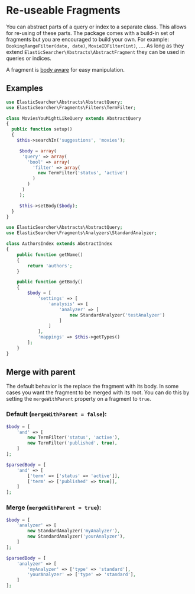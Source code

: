 # Re-useable Fragments

You can abstract parts of a query or index to a separate class. This allows for re-using of these parts. The package
comes with a build-in set of fragments but you are encouraged to build your own.
For example: `BookingRangeFilter(date, date)`, `MovieIDFilter(int)`, .... As long as they extend
`ElasticSearcher\Abstracts\AbstractFragment` they can be used in queries or indices.

A fragment is [body aware](https://github.com/madewithlove/elasticsearcher/tree/master/src/Traits/BodyTrait.php)
for easy manipulation.

## Examples

```php
use ElasticSearcher\Abstracts\AbstractQuery;
use ElasticSearcher\Fragments\Filters\TermFilter;

class MoviesYouMightLikeQuery extends AbstractQuery
{
  public function setup()
  {
    $this->searchIn('suggestions', 'movies');

     $body = array(
      'query' => array(
        'bool' => array(
          'filter' => array(
            new TermFilter('status', 'active')
          )
        )
      )
     );

     $this->setBody($body);
  }
}
```

```php
use ElasticSearcher\Abstracts\AbstractQuery;
use ElasticSearcher\Fragments\Analyzers\StandardAnalyzer;

class AuthorsIndex extends AbstractIndex
{
	public function getName()
	{
		return 'authors';
	}

	public function getBody()
	{
		$body = [
			'settings' => [
				'analysis' => [
					'analyzer' => [
						new StandardAnalyzer('testAnalyzer')
					]
				]
			],
			'mappings' => $this->getTypes()
		];
	}
}
```

## Merge with parent

The default behavior is the replace the fragment with its body. In some cases you want the fragment to be merged with its
root. You can do this by setting the `mergeWithParent` property on a fragment to `true`.

### Default (`mergeWithParent = false`):

```php
$body = [
	'and' => [
		new TermFilter('status', 'active'),
		new TermFilter('published', true),
	]
];

$parsedBody = [
	'and' => [
		['term' => ['status' => 'active']],
		['term' => ['published' => true]],
	]
];
```

### Merge (`mergeWithParent = true`):

```php
$body = [
	'analyzer' => [
		new StandardAnalyzer('myAnalyzer'),
		new StandardAnalyzer('yourAnalyzer'),
	]
];

$parsedBody = [
	'analyzer' => [
		'myAnalyzer' => ['type' => 'standard'],
		'yourAnalyzer' => ['type' => 'standard'],
	]
];
```
